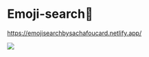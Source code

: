 # Emoji-search👋

https://emojisearchbysachafoucard.netlify.app/

![](https://res.cloudinary.com/practicaldev/image/fetch/s--_6Wf4x7L--/c_limit%2Cf_auto%2Cfl_progressive%2Cq_auto%2Cw_880/https://cdn.dribbble.com/users/3736458/screenshots/14570552/media/13b48db6d3b8d8e28d0d458041deeb6c.png)
 

